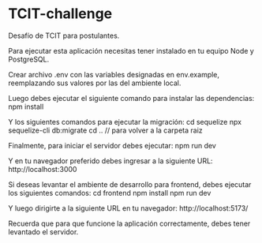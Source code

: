 # TCIT-challenge
 Desafío de TCIT para postulantes. 
 
Para ejecutar esta aplicación necesitas tener instalado en tu equipo Node y PostgreSQL.

Crear archivo .env con las variables designadas en env.example, reemplazando sus valores por las del ambiente local.

Luego debes ejecutar el siguiente comando para instalar las dependencias:
npm install

Y los siguientes comandos para ejecutar la migración:
cd sequelize 
npx sequelize-cli db:migrate
cd .. // para volver a la carpeta raiz

Finalmente, para iniciar el servidor debes ejecutar:
npm run dev

Y en tu navegador preferido debes ingresar a la siguiente URL:
http://localhost:3000


Si deseas levantar el ambiente de desarrollo para frontend, debes ejecutar los siguientes comandos:
cd frontend
npm install
npm run dev

Y luego dirigirte a la siguiente URL en tu navegador:
http://localhost:5173/

Recuerda que para que funcione la aplicación correctamente, debes tener levantado el servidor.